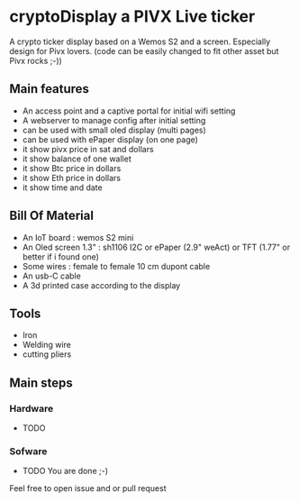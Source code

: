 # cryptoDisplay a PIVX Live ticker
A crypto ticker display based on a Wemos S2 and a screen. Especially design for Pivx lovers. (code can be easily changed to fit other asset but Pivx rocks ;-))

## Main features
- An access point and a captive portal for initial wifi setting
- A webserver to manage config after initial setting
- can be used with small oled display (multi pages)
- can be used with ePaper display (on one page)
- it show pivx price in sat and dollars
- it show balance of one wallet
- it show Btc price in dollars
- it show Eth price in dollars
- it show time and date

## Bill Of Material
- An IoT board : wemos S2 mini 
- An Oled screen 1.3" : sh1106 I2C or ePaper (2.9" weAct) or TFT (1.77" or better if i found one)
- Some wires : female to female 10 cm dupont cable
- An usb-C cable
- A 3d printed case according to the display

## Tools
- Iron
- Welding wire
- cutting pliers

## Main steps
### Hardware
- TODO
### Sofware
- TODO
You are done ;-)

Feel free to open issue and or pull request
